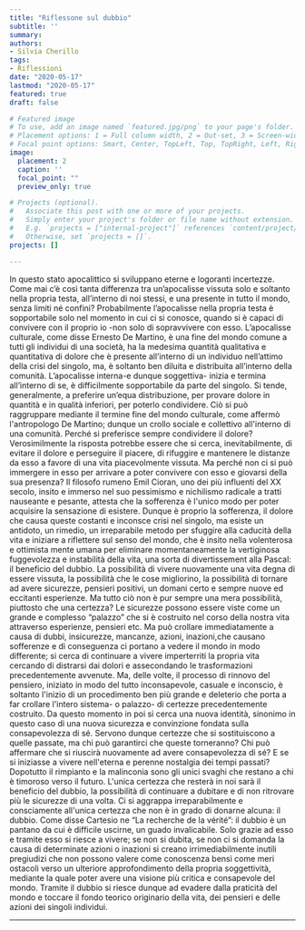 ```yaml
---
title: "Riflessone sul dubbio"
subtitle: ''
summary: 
authors:
- Silvia Cherillo
tags:
- Riflessioni
date: "2020-05-17"
lastmod: "2020-05-17"
featured: true
draft: false

# Featured image
# To use, add an image named `featured.jpg/png` to your page's folder.
# Placement options: 1 = Full column width, 2 = Out-set, 3 = Screen-width
# Focal point options: Smart, Center, TopLeft, Top, TopRight, Left, Right, BottomLeft, Bottom, BottomRight
image:
  placement: 2
  caption: ''
  focal_point: ""
  preview_only: true

# Projects (optional).
#   Associate this post with one or more of your projects.
#   Simply enter your project's folder or file name without extension.
#   E.g. `projects = ["internal-project"]` references `content/project/deep-learning/index.md`.
#   Otherwise, set `projects = []`.
projects: []

---
```


In questo stato apocalittico si sviluppano eterne e logoranti incertezze. Come mai c’è così
tanta differenza tra un’apocalisse vissuta solo e soltanto nella propria testa, all’interno di
noi stessi, e una presente in tutto il mondo, senza limiti né confini? Probabilmente
l’apocalisse nella propria testa è sopportabile solo nel momento in cui ci si conosce,
quando si è capaci di convivere con il proprio io -non solo di sopravvivere con esso.
L’apocalisse culturale, come disse Ernesto De Martino, è una fine del mondo comune a
tutti gli individui di una società, ha la medesima quantità qualitativa e quantitativa di dolore
che è presente all’interno di un individuo nell’attimo della crisi del singolo, ma, è soltanto
ben diluita e distribuita all’interno della comunità. L’apocalisse interna-e dunque
soggettiva- inizia e termina all’interno di se, è difficilmente sopportabile da parte del
singolo. Si tende, generalmente, a preferire un’equa distribuzione, per provare dolore in
quantità e in qualità inferiori, per poterlo condividere. Ciò si può raggruppare mediante il
termine fine del mondo culturale, come affermò l'antropologo De Martino; dunque un crollo
sociale e collettivo all'interno di una comunità. Perché si preferisce sempre condividere il
dolore? Verosimilmente la risposta potrebbe essere che si cerca, inevitabilmente, di
evitare il dolore e perseguire il piacere, di rifuggire e mantenere le distanze da esso a
favore di una vita piacevolmente vissuta. Ma perché non ci si può immergere in esso per
arrivare a poter convivere con esso e giovarsi della sua presenza? Il filosofo rumeno Emil
Cioran, uno dei più influenti del XX secolo, insito e immerso nel suo pessimismo e
nichilismo radicale a tratti nauseante e pesante, attesta che la sofferenza è l'unico modo
per poter acquisire la sensazione di esistere. Dunque è proprio la sofferenza, il dolore che
causa queste costanti e inconsce crisi nel singolo, ma esiste un antidoto, un rimedio, un
irreparabile metodo per sfuggire alla caducità della vita e iniziare a riflettere sul senso del
mondo, che è insito nella volenterosa e ottimista mente umana per eliminare
momentaneamente la vertiginosa fuggevolezza e instabilità della vita, una sorta di
divertissement alla Pascal: il beneficio del dubbio.
La possibilità di vivere nuovamente una vita degna di essere vissuta, la possibilità che le
cose migliorino, la possibilità di tornare ad avere sicurezze, pensieri positivi, un domani
certo e sempre nuove ed eccitanti esperienze. Ma tutto ciò non è pur sempre una mera
possibilità, piuttosto che una certezza?
Le sicurezze possono essere viste come un grande e complesso “palazzo” che si è
costruito nel corso della nostra vita attraverso esperienze, pensieri etc. Ma può crollare
immediatamente a causa di dubbi, insicurezze, mancanze, azioni, inazioni,che causano
sofferenze e di conseguenza ci portano a vedere il mondo in modo differente; si cerca di
continuare a vivere imperterriti la propria vita cercando di distrarsi dai dolori e
assecondando le trasformazioni precedentemente avvenute. Ma, delle volte, il processo di
rinnovo del pensiero, iniziato in modo del tutto inconsapevole, casuale e inconscio, è
soltanto l'inizio di un procedimento ben più grande e deleterio che porta a far crollare
l'intero sistema- o palazzo- di certezze precedentemente costruito. Da questo momento in
poi si cerca una nuova identità, sinonimo in questo caso di una nuova sicurezza e
convinzione fondata sulla consapevolezza di sé. Servono dunque certezze che si
sostituiscono a quelle passate, ma chi può garantirci che queste torneranno? Chi può
affermare che si riuscirà nuovamente ad avere consapevolezza di sé? E se si iniziasse a
vivere nell'eterna e perenne nostalgia dei tempi passati? Dopotutto il rimpianto e la
malinconia sono gli unici svaghi che restano a chi è timoroso verso il futuro.
L'unica certezza che resterà in noi sarà il beneficio del dubbio, la possibilità di continuare
a dubitare e di non ritrovare più le sicurezze di una volta. Ci si aggrappa irreparabilmente e
consciamente all'unica certezza che non è in grado di donarne alcuna: il dubbio. Come
disse Cartesio ne “La recherche de la vérité”: il dubbio è un pantano da cui è difficile
uscirne, un guado invalicabile.
Solo grazie ad esso e tramite esso si riesce a vivere; se non si dubita, se non ci si
domanda la causa di determinate azioni o inazioni si creano irrimediabilmente inutili
pregiudizi che non possono valere come conoscenza bensì come meri ostacoli verso un
ulteriore approfondimento della propria soggettività, mediante la quale poter avere una
visione più critica e consapevole del mondo. Tramite il dubbio si riesce dunque ad evadere
dalla praticità del mondo e toccare il fondo teorico originario della vita, dei pensieri e delle
azioni dei singoli individui.

---
